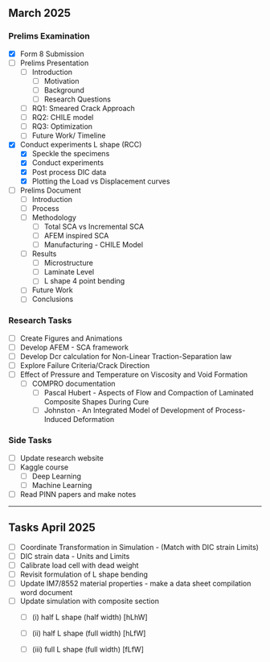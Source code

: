 ## March 2025

### Prelims Examination
- [x] Form 8 Submission
- [ ] Prelims Presentation
  - [ ] Introduction
    - [ ] Motivation
    - [ ] Background
    - [ ] Research Questions
  - [ ] RQ1: Smeared Crack Approach
  - [ ] RQ2: CHILE model
  - [ ] RQ3: Optimization
  - [ ] Future Work/ Timeline
- [x] Conduct experiments L shape (RCC)
  - [x] Speckle the specimens
  - [x] Conduct experiments
  - [x] Post process DIC data
  - [x] Plotting the Load vs Displacement curves
- [ ] Prelims Document
  - [ ] Introduction
  - [ ] Process
  - [ ] Methodology
    - [ ] Total SCA vs Incremental SCA
    - [ ] AFEM inspired SCA
    - [ ] Manufacturing - CHILE Model
  - [ ] Results
    - [ ] Microstructure
    - [ ] Laminate Level
    - [ ] L shape 4 point bending 
  - [ ] Future Work
  - [ ] Conclusions

### Research Tasks
- [ ] Create Figures and Animations 
- [ ] Develop AFEM - SCA framework
- [ ] Develop Dcr calculation for Non-Linear Traction-Separation law
- [ ] Explore Failure Criteria/Crack Direction
- [ ] Effect of Pressure and Temperature on Viscosity and Void Formation
  - [ ] COMPRO documentation
    - [ ] Pascal Hubert - Aspects of Flow and Compaction of Laminated Composite Shapes During Cure
    - [ ] Johnston - An Integrated Model of Development of Process-Induced Deformation

### Side Tasks
- [ ] Update research website
- [ ] Kaggle course
  - [ ] Deep Learning
  - [ ] Machine Learning
- [ ] Read PINN papers and make notes

___
## Tasks April 2025

- [ ] Coordinate Transformation in Simulation - (Match with DIC strain Limits)
- [ ] DIC strain data - Units and Limits
- [ ] Calibrate load cell with dead weight
- [ ] Revisit formulation of L shape bending
- [ ] Update IM7/8552 material properties - make a data sheet compilation word document
- [ ] Update simulation with composite section
  - [ ] (i)   half L shape (half width) [hLhW]
  - [ ] (ii)  half L shape (full width) [hLfW]
  - [ ] (iii) full L shape (full width) [fLfW]


























